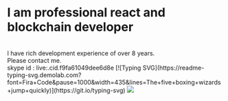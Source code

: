 <h1>I am professional react and blockchain developer</h1><br />
I have rich development experience of over 8 years.<br />
Please contact me.<br />
skype id : live:.cid.f9fa61049dee6d8e
[![Typing SVG](https://readme-typing-svg.demolab.com?font=Fira+Code&pause=1000&width=435&lines=The+five+boxing+wizards+jump+quickly)](https://git.io/typing-svg)
<img src='https://camo.githubusercontent.com/310008f4f97c038ee773dafe5c20c8276b324425c854cc3cc3ea89415c46f635/68747470733a2f2f6769746875622d70726f66696c652d74726f7068792e76657263656c2e6170702f3f757365726e616d653d446d7974726f697474267468656d653d6f6e6573746172266e6f2d6672616d653d7472756526636f6c756d6e3d3326726f773d32' />
